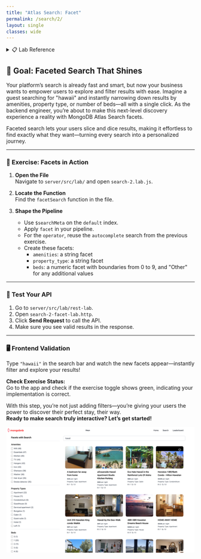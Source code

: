 ```yaml
---
title: "Atlas Search: Facet"
permalink: /search/2/
layout: single
classes: wide
---
```


<details>
<summary>📋 Lab Reference</summary>
<p><strong>Associated Lab File:</strong> <code>search-2.lab.js</code></p>
</details>

## 🚀 Goal: Faceted Search That Shines

Your platform’s search is already fast and smart, but now your business wants to empower users to explore and filter results with ease. Imagine a guest searching for "hawaii" and instantly narrowing down results by amenities, property type, or number of beds—all with a single click. As the backend engineer, you’re about to make this next-level discovery experience a reality with MongoDB Atlas Search facets.

Faceted search lets your users slice and dice results, making it effortless to find exactly what they want—turning every search into a personalized journey.

---

### 🧩 Exercise: Facets in Action

1. **Open the File**  
   Navigate to `server/src/lab/` and open `search-2.lab.js`.

2. **Locate the Function**  
   Find the `facetSearch` function in the file.

3. **Shape the Pipeline**  
   - Use `$searchMeta` on the `default` index.  
   - Apply `facet` in your pipeline.  
   - For the `operator`, reuse the `autocomplete` search from the previous exercise.  
   - Create these facets:  
     - `amenities`: a string facet  
     - `property_type`: a string facet  
     - `beds`: a numeric facet with boundaries from 0 to 9, and "Other" for any additional values  

---

### 🚦 Test Your API

1. Go to `server/src/lab/rest-lab`.  
2. Open `search-2-facet-lab.http`.  
3. Click **Send Request** to call the API.  
4. Make sure you see valid results in the response.

---

### 🖥️ Frontend Validation

Type `"hawaii"` in the search bar and watch the new facets appear—instantly filter and explore your results!

**Check Exercise Status:**  
Go to the app and check if the exercise toggle shows green, indicating your implementation is correct.

With this step, you’re not just adding filters—you’re giving your users the power to discover their perfect stay, their way.  
**Ready to make search truly interactive? Let’s get started!**

![search-2-lab](../../assets/images/search-2-lab.png)
